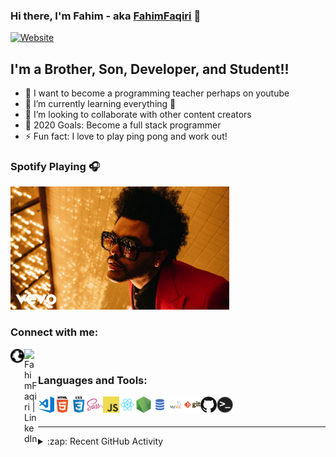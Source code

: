 ### Hi there, I'm Fahim - aka [FahimFaqiri][website] 👋

[![Website](https://img.shields.io/website?label=@Mywebsite&style=for-the-badge&url=https%3A%2F%2Fcodestackr.com)](https://jolly-lewin-04c48b.netlify.app)

## I'm a Brother, Son, Developer, and Student!!

- 🔭 I want to become a programming teacher perhaps on youtube
- 🌱 I’m currently learning everything 🤣
- 👯 I’m looking to collaborate with other content creators
- 🥅 2020 Goals: Become a full stack programmer
- ⚡ Fun fact: I love to play ping pong and work out!

### Spotify Playing 🎧

[<img src="./maxresdefault.jpg" alt="FahimFaqiri Spotify Playing" width="350" />](https://open.spotify.com/track/0VjIjW4GlUZAMYd2vXMi3b?si=R9YWg8pzT5KOf51NqHNCdg)

### Connect with me:

[<img align="left" alt="FahimFaqiri" width="22px" src="https://raw.githubusercontent.com/iconic/open-iconic/master/svg/globe.svg" />][website]
[<img align="left" alt="FahimFaqiri | LinkedIn" width="22px" src="https://cdn.jsdelivr.net/npm/simple-icons@v3/icons/linkedin.svg" />][linkedin]

<br />

### Languages and Tools:

<img align="left" alt="Visual Studio Code" width="26px" src="https://raw.githubusercontent.com/github/explore/80688e429a7d4ef2fca1e82350fe8e3517d3494d/topics/visual-studio-code/visual-studio-code.png" />
<img align="left" alt="HTML5" width="26px" src="https://raw.githubusercontent.com/github/explore/80688e429a7d4ef2fca1e82350fe8e3517d3494d/topics/html/html.png" />
<img align="left" alt="CSS3" width="26px" src="https://raw.githubusercontent.com/github/explore/80688e429a7d4ef2fca1e82350fe8e3517d3494d/topics/css/css.png" />
<img align="left" alt="Sass" width="26px" src="https://raw.githubusercontent.com/github/explore/80688e429a7d4ef2fca1e82350fe8e3517d3494d/topics/sass/sass.png" />
<img align="left" alt="JavaScript" width="26px" src="https://raw.githubusercontent.com/github/explore/80688e429a7d4ef2fca1e82350fe8e3517d3494d/topics/javascript/javascript.png" />
<img align="left" alt="React" width="26px" src="https://raw.githubusercontent.com/github/explore/80688e429a7d4ef2fca1e82350fe8e3517d3494d/topics/react/react.png" />
<img align="left" alt="Node.js" width="26px" src="https://raw.githubusercontent.com/github/explore/80688e429a7d4ef2fca1e82350fe8e3517d3494d/topics/nodejs/nodejs.png" />
<img align="left" alt="SQL" width="26px" src="https://raw.githubusercontent.com/github/explore/80688e429a7d4ef2fca1e82350fe8e3517d3494d/topics/sql/sql.png" />
<img align="left" alt="MySQL" width="26px" src="https://raw.githubusercontent.com/github/explore/80688e429a7d4ef2fca1e82350fe8e3517d3494d/topics/mysql/mysql.png" />
<img align="left" alt="Git" width="26px" src="https://raw.githubusercontent.com/github/explore/80688e429a7d4ef2fca1e82350fe8e3517d3494d/topics/git/git.png" />
<img align="left" alt="GitHub" width="26px" src="https://raw.githubusercontent.com/github/explore/78df643247d429f6cc873026c0622819ad797942/topics/github/github.png" />
<img align="left" alt="Terminal" width="26px" src="https://raw.githubusercontent.com/github/explore/80688e429a7d4ef2fca1e82350fe8e3517d3494d/topics/terminal/terminal.png" />

<br />
<br />

---

<details>
  <summary>:zap: Recent GitHub Activity</summary>
  
<!--START_SECTION:activity-->
1. 💪 Created Node.js server [#259](https://github.com/florinpop17/app-ideas/pull/259) in [FahimFaqiri responsive-website-react](github.com/)
2. 🎉 Created a responsive website in [FahimFaqiri responsive-website-react](https://github.com/FahimFaqiri/responsive-website-react)
3. 💪 Created a login form [#13](https://github.com/FahimFaqiri/login-authentication/tree/master) in [https://github.com/FahimFaqiri](https://github.com/FahimFaqiri/login-authentication/tree/master)
<!--END_SECTION:activity-->

</details>

[website]: https://jolly-lewin-04c48b.netlify.app
[linkedin]: https://www.linkedin.com/in/fahim-faqiri-38b8391b7/

